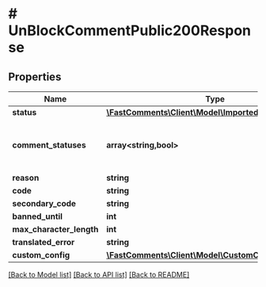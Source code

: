 # # UnBlockCommentPublic200Response

## Properties

Name | Type | Description | Notes
------------ | ------------- | ------------- | -------------
**status** | [**\FastComments\Client\Model\ImportedAPIStatusFAILED**](ImportedAPIStatusFAILED.md) |  |
**comment_statuses** | **array<string,bool>** | Construct a type with a set of properties K of type T |
**reason** | **string** |  |
**code** | **string** |  |
**secondary_code** | **string** |  | [optional]
**banned_until** | **int** |  | [optional]
**max_character_length** | **int** |  | [optional]
**translated_error** | **string** |  | [optional]
**custom_config** | [**\FastComments\Client\Model\CustomConfigParameters**](CustomConfigParameters.md) |  | [optional]

[[Back to Model list]](../../README.md#models) [[Back to API list]](../../README.md#endpoints) [[Back to README]](../../README.md)
